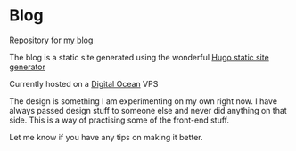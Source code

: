 # Blog

Repository for [my blog](https://blog.maheswaranm.com)

The blog is a static site generated using the wonderful [Hugo static site generator](gohugo.io)

Currently hosted on a [Digital Ocean](https://m.do.co/c/46d518d1ca1a) VPS 

The design is something I am experimenting on my own right now. I have always passed design stuff to someone else and never did anything on that side. This is a way of practising some of the front-end stuff. 

Let me know if you have any tips on making it better. 